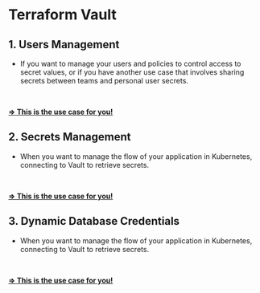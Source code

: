 # Terraform Vault

## 1. Users Management
- If you want to manage your users and policies to control access to secret values, or if you have another use case that involves sharing secrets between teams and personal user secrets.
</br>

**[=> This is the use case for you!](projects/users-management/README.md)**

## 2. Secrets Management
- When you want to manage the flow of your application in Kubernetes, connecting to Vault to retrieve secrets.
</br>

**[=> This is the use case for you!](projects/secrets-management/README.md)**
## 3. Dynamic Database Credentials
- When you want to manage the flow of your application in Kubernetes, connecting to Vault to retrieve secrets.
</br>

**[=> This is the use case for you!](projects/secrets-management/README.md)**
